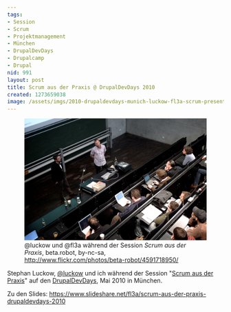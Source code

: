 ```yaml
---
tags:
- Session
- Scrum
- Projektmanagement
- München
- DrupalDevDays
- Drupalcamp
- Drupal
nid: 991
layout: post
title: Scrum aus der Praxis @ DrupalDevDays 2010
created: 1273659038
image: /assets/imgs/2010-drupaldevdays-munich-luckow-fl3a-scrum-presentation.jpg
---
```

<figure>
<img src="/assets/imgs/2010-drupaldevdays-munich-luckow-fl3a-scrum-presentation.jpg" alt="@luckow and @fl3a, Scrum aus der Praxis, DrupalDevDays 2010, Munich" />
<figcaption>@luckow und @fl3a während der Session <em>Scrum aus der Praxis</em>, beta.robot, by-nc-sa, <a href="http://www.flickr.com/photos/beta-robot/4591718950/">http://www.flickr.com/photos/beta-robot/4591718950/</a></figcaption>
</figure>

Stephan Luckow, <a href="http://twitter.com/luckow">@luckow</a>  und ich während der Session 
"<a href="http://www.drupal-dev-days.de/de/sessions/scrum-erste-schritte">Scrum aus der Praxis</a>" 
auf den <a href="http://www.drupal-dev-days.de" title="DrupalDevDays">DrupalDevDays</a>, Mai 2010 in München.

Zu den Slides: <https://www.slideshare.net/fl3a/scrum-aus-der-praxis-drupaldevdays-2010>
<!--break-->
